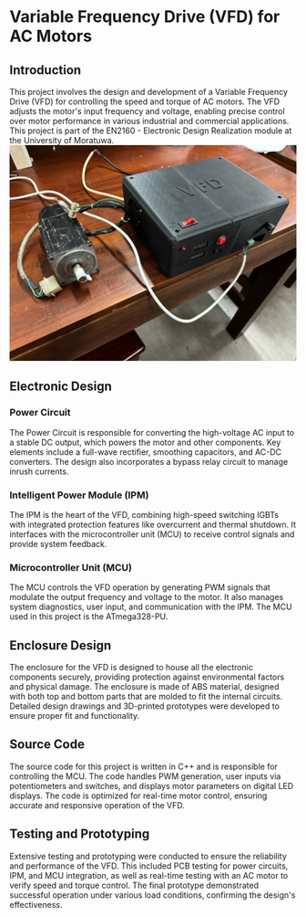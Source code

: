 # Variable Frequency Drive (VFD) for AC Motors

## Introduction
This project involves the design and development of a Variable Frequency Drive (VFD) for controlling the speed and torque of AC motors. The VFD adjusts the motor's input frequency and voltage, enabling precise control over motor performance in various industrial and commercial applications. This project is part of the EN2160 - Electronic Design Realization module at the University of Moratuwa.
![Diagram of the VFD](https://github.com/LahiruCooray/VariableFrequencyDrive_Project/blob/37cd681a76083389ce04b7a403ac014a454efe62/Photos%20and%20Videos/Prototype%20-%20VFD.jpg)
## Electronic Design
### Power Circuit
The Power Circuit is responsible for converting the high-voltage AC input to a stable DC output, which powers the motor and other components. Key elements include a full-wave rectifier, smoothing capacitors, and AC-DC converters. The design also incorporates a bypass relay circuit to manage inrush currents.

### Intelligent Power Module (IPM)
The IPM is the heart of the VFD, combining high-speed switching IGBTs with integrated protection features like overcurrent and thermal shutdown. It interfaces with the microcontroller unit (MCU) to receive control signals and provide system feedback.

### Microcontroller Unit (MCU)
The MCU controls the VFD operation by generating PWM signals that modulate the output frequency and voltage to the motor. It also manages system diagnostics, user input, and communication with the IPM. The MCU used in this project is the ATmega328-PU.

## Enclosure Design
The enclosure for the VFD is designed to house all the electronic components securely, providing protection against environmental factors and physical damage. The enclosure is made of ABS material, designed with both top and bottom parts that are molded to fit the internal circuits. Detailed design drawings and 3D-printed prototypes were developed to ensure proper fit and functionality.

## Source Code
The source code for this project is written in C++ and is responsible for controlling the MCU. The code handles PWM generation, user inputs via potentiometers and switches, and displays motor parameters on digital LED displays. The code is optimized for real-time motor control, ensuring accurate and responsive operation of the VFD.

## Testing and Prototyping
Extensive testing and prototyping were conducted to ensure the reliability and performance of the VFD. This included PCB testing for power circuits, IPM, and MCU integration, as well as real-time testing with an AC motor to verify speed and torque control. The final prototype demonstrated successful operation under various load conditions, confirming the design's effectiveness.



